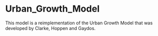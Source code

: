 # Urban_Growth_Model
This model is a reimplementation of the Urban Growth Model that was developed by Clarke, Hoppen and Gaydos.
